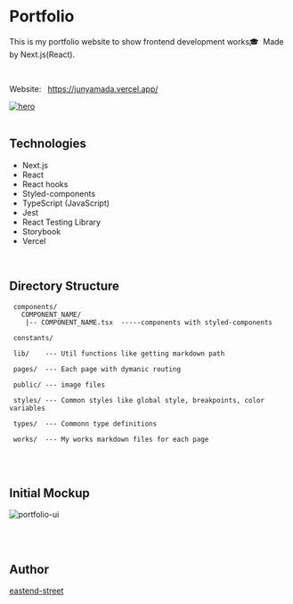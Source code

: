 # Portfolio

This is my portfolio website to show frontend development works🎓 &nbsp;Made by Next.js(React).

<br/>

Website: &nbsp; https://junyamada.vercel.app/

[![hero](https://user-images.githubusercontent.com/43656115/102743280-ffc90f00-430b-11eb-9fb2-9abab11c9923.png)](https://junyamada.vercel.app/)
<br/>
<br/>


## Technologies

- Next.js
- React
- React hooks
- Styled-components
- TypeScript (JavaScript)
- Jest
- React Testing Library
- Storybook
- Vercel

<br/>


## Directory Structure

```
 components/
   COMPONENT_NAME/
    |-- COMPONENT_NAME.tsx  -----components with styled-components

 constants/

 lib/    --- Util functions like getting markdown path

 pages/  --- Each page with dymanic routing

 public/ --- image files

 styles/ --- Common styles like global style, breakpoints, color variables

 types/  --- Commonn type definitions

 works/  --- My works markdown files for each page

```

<br/>
<br/>


## Initial Mockup

![portfolio-ui](https://user-images.githubusercontent.com/43656115/76182313-a3806e80-6181-11ea-8bc5-8a1634ab9c6b.png)

<br/>
<br/>


## Author

[eastend-street](https://github.com/eastend-street)

<br/>
